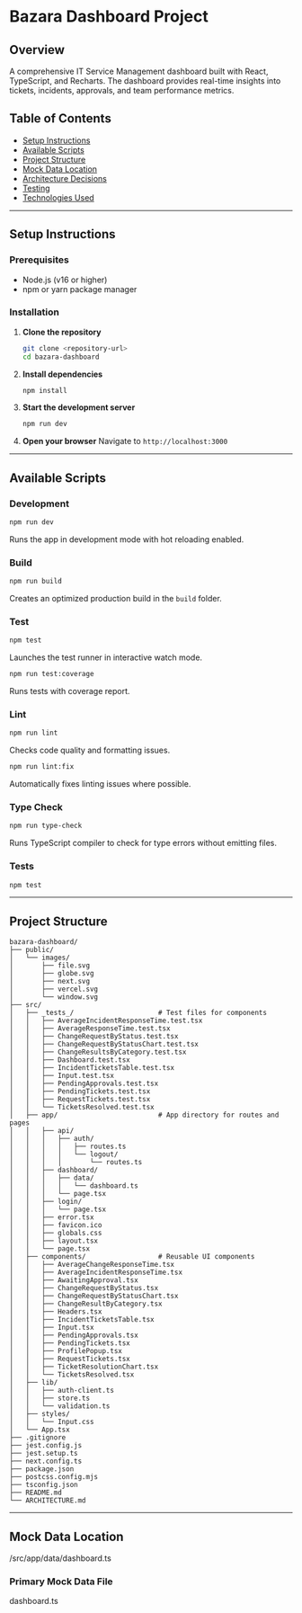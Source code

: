 # Bazara Dashboard Project

## Overview
A comprehensive IT Service Management dashboard built with React, TypeScript, and Recharts. The dashboard provides real-time insights into tickets, incidents, approvals, and team performance metrics.

## Table of Contents
- [Setup Instructions](#setup-instructions)
- [Available Scripts](#available-scripts)
- [Project Structure](#project-structure)
- [Mock Data Location](#mock-data-location)
- [Architecture Decisions](#architecture-decisions)
- [Testing](#testing)
- [Technologies Used](#technologies-used)

---

## Setup Instructions

### Prerequisites
- Node.js (v16 or higher)
- npm or yarn package manager

### Installation

1. **Clone the repository**
   ```bash
   git clone <repository-url>
   cd bazara-dashboard
   ```

2. **Install dependencies**
   ```bash
   npm install
   ```

3. **Start the development server**
   ```bash
   npm run dev
   ```

4. **Open your browser**
   Navigate to `http://localhost:3000`

---

## Available Scripts

### Development
```bash
npm run dev
```
Runs the app in development mode with hot reloading enabled.

### Build
```bash
npm run build
```
Creates an optimized production build in the `build` folder.

### Test
```bash
npm test
```
Launches the test runner in interactive watch mode.

```bash
npm run test:coverage
```
Runs tests with coverage report.

### Lint
```bash
npm run lint
```
Checks code quality and formatting issues.

```bash
npm run lint:fix
```
Automatically fixes linting issues where possible.

### Type Check
```bash
npm run type-check
```
Runs TypeScript compiler to check for type errors without emitting files.

### Tests
```bash
npm test
```

---

## Project Structure

```
bazara-dashboard/
├── public/
│   └── images/
│       ├── file.svg
│       ├── globe.svg
│       ├── next.svg
│       ├── vercel.svg
│       └── window.svg
├── src/
│   ├── _tests_/                     # Test files for components
│   │   ├── AverageIncidentResponseTime.test.tsx
│   │   ├── AverageResponseTime.test.tsx
│   │   ├── ChangeRequestByStatus.test.tsx
│   │   ├── ChangeRequestByStatusChart.test.tsx
│   │   ├── ChangeResultsByCategory.test.tsx
│   │   ├── Dashboard.test.tsx
│   │   ├── IncidentTicketsTable.test.tsx
│   │   ├── Input.test.tsx
│   │   ├── PendingApprovals.test.tsx
│   │   ├── PendingTickets.test.tsx
│   │   ├── RequestTickets.test.tsx
│   │   └── TicketsResolved.test.tsx
│   ├── app/                         # App directory for routes and pages
│   │   ├── api/
│   │   │   ├── auth/
│   │   │   │   ├── routes.ts
│   │   │   │   └── logout/
│   │   │   │       └── routes.ts
│   │   ├── dashboard/
│   │   │   ├── data/
│   │   │   │   └── dashboard.ts
│   │   │   └── page.tsx
│   │   ├── login/
│   │   │   └── page.tsx
│   │   ├── error.tsx
│   │   ├── favicon.ico
│   │   ├── globals.css
│   │   ├── layout.tsx
│   │   └── page.tsx
│   ├── components/                  # Reusable UI components
│   │   ├── AverageChangeResponseTime.tsx
│   │   ├── AverageIncidentResponseTime.tsx
│   │   ├── AwaitingApproval.tsx
│   │   ├── ChangeRequestByStatus.tsx
│   │   ├── ChangeRequestByStatusChart.tsx
│   │   ├── ChangeResultByCategory.tsx
│   │   ├── Headers.tsx
│   │   ├── IncidentTicketsTable.tsx
│   │   ├── Input.tsx
│   │   ├── PendingApprovals.tsx
│   │   ├── PendingTickets.tsx
│   │   ├── ProfilePopup.tsx
│   │   ├── RequestTickets.tsx
│   │   ├── TicketResolutionChart.tsx
│   │   └── TicketsResolved.tsx
│   ├── lib/
│   │   ├── auth-client.ts
│   │   ├── store.ts
│   │   └── validation.ts
│   ├── styles/
│   │   └── Input.css
│   └── App.tsx
├── .gitignore
├── jest.config.js
├── jest.setup.ts
├── next.config.ts
├── package.json
├── postcss.config.mjs
├── tsconfig.json
├── README.md
└── ARCHITECTURE.md

```

---

## Mock Data Location
/src/app/data/dashboard.ts

### Primary Mock Data File
dashboard.ts